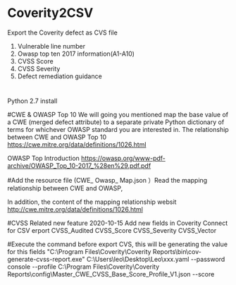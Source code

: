 
# Coverity2CSV

Export the Coverity defect as CVS file

1. Vulnerable line number
2. Owasp top ten 2017 information(A1-A10)
3. CVSS Score
4. CVSS Severity 
5. Defect remediation guidance


#
Python 2.7 install

#CWE & OWASP Top 10
We will going you mentioned map the base value of a CWE (merged defect attribute) to a separate private Python dictionary of terms for whichever OWASP standard you are interested in.
The relationship between CWE and OWASP Top 10
https://cwe.mitre.org/data/definitions/1026.html

OWASP Top Introduction
https://owasp.org/www-pdf-archive/OWASP_Top_10-2017_%28en%29.pdf.pdf

#Add the resource file (CWE_ Owasp_ Map.json ）Read the mapping relationship between CWE and OWASP,

In addition, the content of the mapping relationship websit http://cwe.mitre.org/data/definitions/1026.html

#CVSS Related new feature 2020-10-15
Add new fields in Coverity Connect for CSV erport
CVSS_Audited
CVSS_Score
CVSS_Severity
CVSS_Vector

#Execute the command before export CVS, this will be generating the value for this fields
"C:\Program Files\Coverity\Coverity Reports\bin\cov-generate-cvss-report.exe"    C:\Users\leo\Desktop\Leo\xxx.yaml --password console --profile C:\Program Files\Coverity\Coverity Reports\config\Master_CWE_CVSS_Base_Score_Profile_V1.json --score 



